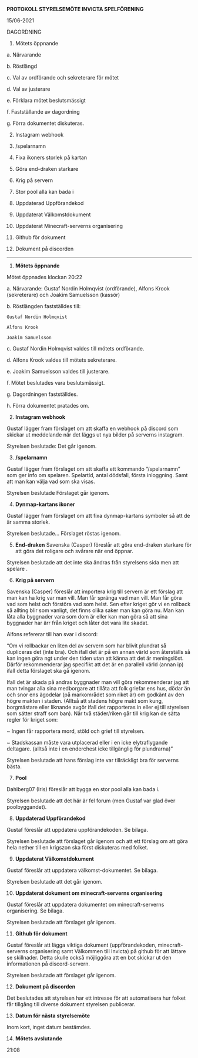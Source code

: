 **PROTOKOLL STYRELSEMÖTE INVICTA SPELFÖRENING**

15/06-2021

DAGORDNING

1. Mötets öppnande

  a. Närvarande

  b. Röstlängd

  c. Val av ordförande och sekreterare för mötet

  d. Val av justerare

  e. Förklara mötet beslutsmässigt

  f. Fastställande av dagordning

  g. Förra dokumentet diskuteras.

2. Instagram webhook

3. /spelarnamn

4. Fixa ikoners storlek på kartan

5. Göra end-draken starkare

6. Krig på servern

7. Stor pool alla kan bada i

8. Uppdaterad Uppförandekod

9. Uppdaterat Välkomstdokument

10. Uppdaterat Minecraft-serverns organisering

11. Github för dokument

12. Dokument på discorden

---

1. **Mötets öppnande**

  Mötet öppnades klockan 20:22

  a. Närvarande: Gustaf Nordin Holmqvist (ordförande), Alfons Krook (sekreterare) och Joakim Samuelsson (kassör)

  b. Röstlängden fastställdes till:

    Gustaf Nordin Holmqvist

    Alfons Krook

    Joakim Samuelsson

  c. Gustaf Nordin Holmqvist valdes till mötets ordförande.

  d. Alfons Krook valdes till mötets sekreterare.

  e. Joakim Samuelsson valdes till justerare.

  f. Mötet beslutades vara beslutsmässigt.

  g. Dagordningen fastställdes.

  h. Förra dokumentet pratades om.

2. **Instagram webhook**

  Gustaf lägger fram förslaget om att skaffa en webhook på discord som skickar ut meddelande när det läggs ut nya bilder på serverns instagram.

  Styrelsen beslutade: Det går igenom.

3. **/spelarnamn**

  Gustaf lägger fram förslaget om att skaffa ett kommando “/spelarnamn” som ger info om spelaren. Spelartid, antal dödsfall, första inloggning. Samt att man kan välja vad som ska visas.

  Styrelsen beslutade Förslaget går igenom.

4. **Dynmap-kartans ikoner**

  Gustaf lägger fram förslaget om att fixa dynmap-kartans symboler så att de är samma storlek.

  Styrelsen beslutade... Förslaget röstas igenom.

5. **End-draken**
  Savenska (Casper) föreslår att göra end-draken starkare för att göra det roligare och svårare när end öppnar.

  Styrelsen beslutade att det inte ska ändras från styrelsens sida men att spelare .

6. **Krig på servern**

  Savenska (Casper) föreslår att importera krig till servern är ett förslag att man kan ha krig var man vill. Man får spränga vad man vill. Man får göra vad som helst och förstöra vad som helst. Sen efter kriget gör vi en rollback så allting blir som vanligt, det finns olika saker man kan göra nu. Man kan låta alla byggnader vara som dom är eller kan man göra så att sina byggnader har ärr från kriget och låter det vara lite skadat.

  Alfons refererar till han svar i discord:

  “Om vi rollbackar en liten del av servern som har blivit plundrat så dupliceras det (inte bra). Och ifall det är på en annan värld som återställs så kan ingen göra ngt under den tiden utan att känna att det är meningslöst. Därför rekommenderar jag specifikt att det är en parallell värld (annan ip) ifall detta förslaget ska gå igenom.

  Ifall det är skada på andras byggnader man vill göra rekommenderar jag att man tvingar alla sina medborgare att tillåta att folk griefar ens hus, dödar än och snor ens ägodelar (på markområdet som riket är) om godkänt av den högre makten i staden. (Alltså att stadens högre makt som kung, borgmästare eller liknande avgör ifall det rapporteras in eller ej till styrelsen som sätter straff som ban). När två städer/riken går till krig kan de sätta regler för kriget som:

  ~ Ingen får rapportera mord, stöld och grief till styrelsen.

  ~ Stadskassan måste vara utplacerad eller i en icke elytraflygande deltagare. (alltså inte i en enderchest icke tillgänglig för plundrarna)”

  Styrelsen beslutade att hans förslag inte var tillräckligt bra för serverns bästa.

7. **Pool**

  Dahlberg07 (Iris) föreslår att bygga en stor pool alla kan bada i.

  Styrelsen beslutade att det här är fel forum (men Gustaf var glad över poolbyggandet).

8. **Uppdaterad Uppförandekod**

  Gustaf föreslår att uppdatera uppförandekoden. Se bilaga.

  Styrelsen beslutade att förslaget går igenom och att ett förslag om att göra hela nether till en krigszon ska först diskuteras med folket.

9. **Uppdaterat Välkomstdokument**

  Gustaf föreslår att uppdatera välkomst-dokumentet. Se bilaga.

  Styrelsen beslutade att det går igenom.

10. **Uppdaterat dokument om minecraft-serverns organisering**

  Gustaf föreslår att uppdatera dokumentet om minecraft-serverns organisering. Se bilaga.

  Styrelsen beslutade att förslaget går igenom.

11. **Github för dokument**

  Gustaf föreslår att lägga viktiga dokument (uppförandekoden, minecraft-serverns organisering samt Välkommen till Invicta) på github för att lättare se skillnader. Detta skulle också möjliggöra att en bot skickar ut den informationen på discord-servern.

  Styrelsen beslutade att förslaget går igenom.

12. **Dokument på discorden**

  Det beslutades att styrelsen har ett intresse för att automatisera hur folket får tillgång till diverse dokument styrelsen publicerar.

13. **Datum för nästa styrelsemöte**

  Inom kort, inget datum bestämdes.

14. **Mötets avslutande**

  21:08
